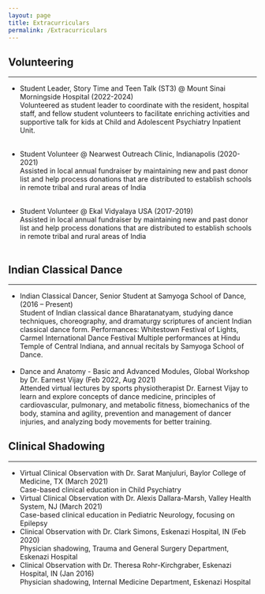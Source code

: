 ```yaml
---
layout: page
title: Extracurriculars
permalink: /Extracurriculars
---
```


## __Volunteering__ 
***

- Student Leader, Story Time and Teen Talk (ST3) @ Mount Sinai Morningside Hospital (2022-2024)<br>
Volunteered as student leader to coordinate with the resident, hospital staff, and fellow student volunteers to facilitate enriching activities and supportive talk for kids at Child and Adolescent Psychiatry Inpatient Unit. <br><br>

- Student Volunteer @ Nearwest Outreach Clinic, Indianapolis (2020-2021)<br>
Assisted in local annual fundraiser by maintaining new and past donor list and help
process donations that are distributed to establish schools in remote tribal and rural
areas of India <br><br>

- Student Volunteer @ Ekal Vidyalaya USA (2017-2019)<br>
Assisted in local annual fundraiser by maintaining new and past donor list and help
process donations that are distributed to establish schools in remote tribal and rural
areas of India <br><br>

## __Indian Classical Dance__ 
***
- Indian Classical Dancer, Senior Student at Samyoga School of Dance, (2016 – Present) <br>
Student of Indian classical dance Bharatanatyam, studying dance techniques, choreography, and dramaturgy scriptures of ancient Indian classical dance form. Performances: Whitestown Festival of Lights, Carmel International Dance Festival Multiple performances at Hindu Temple of Central Indiana, and annual recitals by Samyoga School of Dance. <br><br>
- Dance and Anatomy - Basic and Advanced Modules, Global Workshop by Dr. Earnest Vijay (Feb 2022, Aug 2021) <br>
Attended virtual lectures by sports physiotherapist Dr. Earnest Vijay to learn and explore concepts of dance medicine, principles of cardiovascular, pulmonary, and metabolic fitness, biomechanics of the body, stamina and agility, prevention and management of dancer injuries, and analyzing body movements for better training.

## __Clinical Shadowing__ 
***
- Virtual Clinical Observation with Dr. Sarat Manjuluri, Baylor College of Medicine, TX (March 2021) <br>
Case-based clinical education in Child Psychiatry  <br>
- Virtual Clinical Observation with Dr. Alexis Dallara-Marsh, Valley Health System, NJ (March 2021) <br>
Case-based clinical education in Pediatric Neurology, focusing on Epilepsy <br>
- Clinical Observation with Dr. Clark Simons, Eskenazi Hospital, IN (Feb 2020) <br>
Physician shadowing, Trauma and General Surgery Department, Eskenazi Hospital <br>
- Clinical Observation with Dr. Theresa Rohr-Kirchgraber, Eskenazi Hospital, IN (Jan 2016) <br>
Physician shadowing, Internal Medicine Department, Eskenazi Hospital <br><br>

